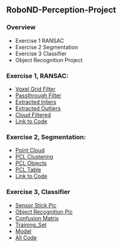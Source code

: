 ## RoboND-Perception-Project

### Overview
  * Exercise 1 RANSAC
  * Exercise 2 Segmentation
  * Exercise 3 Classifier
  * Object Recognition Project
  
### Exercise 1, RANSAC:
  * [Voxel Grid Filter](https://github.com/ejbkdb/RoboND-Perception-Project/blob/master/Exercise1/Pictures/001_ex1_voxel.png)
  * [Passthrough Filter](https://github.com/ejbkdb/RoboND-Perception-Project/blob/master/Exercise1/Pictures/002_ex1_pass_through_filtered.png)
  * [Extracted Inliers](https://github.com/ejbkdb/RoboND-Perception-Project/blob/master/Exercise1/Pictures/003_ex1_extracted_indices.png)
  * [Extracted Outliers](https://github.com/ejbkdb/RoboND-Perception-Project/blob/master/Exercise1/Pictures/005_extracted_outliers.png)
  * [Cloud Filtered](https://github.com/ejbkdb/RoboND-Perception-Project/blob/master/Exercise1/Pictures/004_cloud_filtered.png)
  * [Link to Code](https://github.com/ejbkdb/RoboND-Perception-Project/blob/master/Exercise1/RANSAC.py)

### Exercise 2, Segmentation:
  * [Point Cloud](https://github.com/ejbkdb/RoboND-Perception-Project/blob/master/Exercise2/pictures/001_ex2_pcl.png)
  * [PCL Clustering](https://github.com/ejbkdb/RoboND-Perception-Project/blob/master/Exercise2/pictures/002_ex2_pcl_cluster.png)
  * [PCL Objects](https://github.com/ejbkdb/RoboND-Perception-Project/blob/master/Exercise2/pictures/003_ex2_pcl_objects.png)
  * [PCL Table](https://github.com/ejbkdb/RoboND-Perception-Project/blob/master/Exercise2/pictures/004_ex2_pcl_table.png)
  * [Link to Code](https://github.com/ejbkdb/RoboND-Perception-Project/blob/master/Exercise2/segmentation.py)
  
### Exercise 3, Classifier
  * [Sensor Stick Pic](https://github.com/ejbkdb/RoboND-Perception-Project/blob/master/Exercise3/pictures/001_ex3_sensor_stick.png)
  * [Object Recognition Pic](https://github.com/ejbkdb/RoboND-Perception-Project/blob/master/Exercise3/pictures/002_ex3_object_recognition.png)
  * [Confusion Matrix](https://github.com/ejbkdb/RoboND-Perception-Project/blob/master/Exercise3/pictures/004_ex3_conf_matrix_1.png)
  * [Training_Set](https://github.com/ejbkdb/RoboND-Perception-Project/blob/master/Exercise3/training_set.sav)
  * [Model](https://github.com/ejbkdb/RoboND-Perception-Project/blob/master/Exercise3/model.sav)
  * [All Code](https://github.com/ejbkdb/RoboND-Perception-Project/tree/master/Exercise3)
